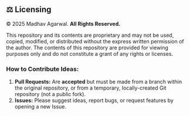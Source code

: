 ## ⚖️ Licensing

© 2025 Madhav Agarwal. **All Rights Reserved.**


This repository and its contents are proprietary and may not be used, copied, modified, or distributed without the express written permission of the author. The contents of this repository are provided for viewing purposes only and do not constitute a grant of any rights or licenses.

### How to Contribute Ideas:
1.  **Pull Requests:** Are **accepted** but must be made from a branch within the original repository, or from a temporary, locally-created Git repository (not a public fork).
2.  **Issues:** Please suggest ideas, report bugs, or request features by opening a new Issue.
